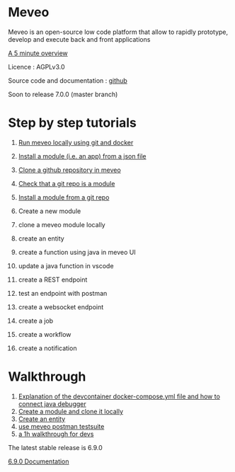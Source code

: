 Meveo
=====

Meveo is an open-source low code platform that allow to rapidly prototype, develop and execute back and front applications

[A 5 minute overview](https://vimeo.com/665033310)

Licence : AGPLv3.0

Source code and documentation : [github](https://github.com/meveo-org/meveo)

Soon to release 7.0.0 (master branch)


# Step by step tutorials

1. [Run meveo locally using git and docker](https://vimeo.com/665446095)

2. [Install a module (i.e. an app) from a json file](https://vimeo.com/664075926)

3. [Clone a github repository in meveo](https://vimeo.com/665855636)

4. [Check that a git repo is a module](https://vimeo.com/665865222)

5. [Install a module from a git repo](https://vimeo.com/667040090)

6. Create a new module
7. clone a meveo module locally
8. create an entity
9. create a function using java in meveo UI
10. update a java function in vscode
12. create a REST endpoint
13. test an endpoint with postman
14. create a websocket endpoint
15. create a job
16. create a workflow
17. create a notification


# Walkthrough

1. [Explanation of the devcontainer docker-compose.yml file and how to connect java debugger](https://vimeo.com/666383655)
2. [Create a module and clone it locally](https://vimeo.com/666386623)
3. [Create an entity](https://vimeo.com/666389236)
4. [use meveo postman testsuite](https://vimeo.com/667079644)
5. [a 1h walkthrough for devs](https://vimeo.com/665033310)



The latest stable release is 6.9.0

[6.9.0 Documentation](6.9)

